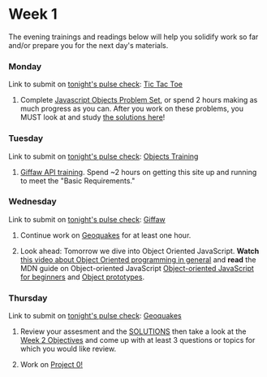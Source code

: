 # Week 1

The evening trainings and readings below will help you solidify work so far and/or prepare you for the next day's materials.




### Monday

Link to submit on [tonight's pulse check](https://docs.google.com/forms/d/e/1FAIpQLScicQdZtf2JLFw4O-u618YhNeaJ7sJXVN36ybzO7pnaV359QA/viewform?usp=sf_link): [Tic Tac Toe](https://github.com/sf-wdi-37/tic-tac-toe)

1. Complete [Javascript Objects Problem Set](https://github.com/sf-wdi-37/js-objects-training), or spend 2 hours making as much progress as you can. After you work on these problems, you MUST look at and study [the solutions here](https://github.com/sf-wdi-37/js-objects-training/tree/solutions/challenges)!  



### Tuesday

Link to submit on [tonight's pulse check](https://docs.google.com/forms/d/e/1FAIpQLScicQdZtf2JLFw4O-u618YhNeaJ7sJXVN36ybzO7pnaV359QA/viewform?usp=sf_link): [Objects Training](https://github.com/sf-wdi-37/js-objects-training)

1. [Giffaw API training](https://github.com/sf-wdi-37/giffaw). Spend ~2 hours on getting this site up and running to meet the "Basic Requirements."


### Wednesday

Link to submit on [tonight's pulse check](https://docs.google.com/forms/d/e/1FAIpQLScicQdZtf2JLFw4O-u618YhNeaJ7sJXVN36ybzO7pnaV359QA/viewform?usp=sf_link): [Giffaw](https://github.com/sf-wdi-37/giffaw)

1. Continue work on [Geoquakes](https://github.com/sf-wdi-37/geoquakes) for at least one hour.  

2. Look ahead: Tomorrow we dive into Object Oriented JavaScript. **Watch** [this video about Object Oriented programming in general](https://www.youtube.com/watch?v=SS-9y0H3Si8) and **read** the MDN guide on Object-oriented JavaScript [Object-oriented JavaScript for beginners](https://developer.mozilla.org/en-US/docs/Learn/JavaScript/Objects/Object-oriented_JS) and [Object prototypes](https://developer.mozilla.org/en-US/docs/Learn/JavaScript/Objects/Object_prototypes). 


### Thursday

Link to submit on [tonight's pulse check](https://docs.google.com/forms/d/e/1FAIpQLScicQdZtf2JLFw4O-u618YhNeaJ7sJXVN36ybzO7pnaV359QA/viewform?usp=sf_link): [Geoquakes](https://github.com/sf-wdi-37/geoquakes)

1. Review your assesment and the [SOLUTIONS](https://docs.google.com/document/d/1I7sRmg1S6ARFShxGGSfrysTTcEszqd4XxcvEtbui2F0/edit) then take a look at the [Week 2 Objectives](https://gist.github.com/ladydangerdame/5f3537045833efff8897a40074252f65) and come up with at least 3 questions or topics for which you would like review.

2. Work on [Project 0!](https://github.com/sf-wdi-37/project-0)

<!--

### Weekend

Link to submit on [tonight's pulse check](https://docs.google.com/forms/d/e/1FAIpQLScicQdZtf2JLFw4O-u618YhNeaJ7sJXVN36ybzO7pnaV359QA/viewform?usp=sf_link): none


-->

